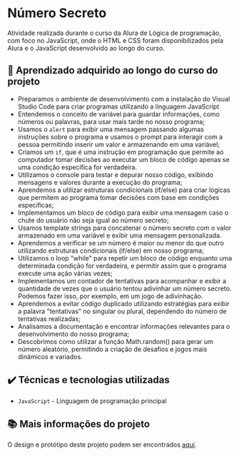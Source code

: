 # Número Secreto

Atividade realizada durante o curso da Alura de Lógica de programação, com foco no JavaScript, onde o HTML e CSS foram disponibilizados pela Alura e o JavaScript desenvolvido ao longo do curso.

## 🔨 Aprendizado adquirido ao longo do curso do projeto

- Preparamos o ambiente de desenvolvimento com a instalação do Visual Studio Code para criar programas utilizando a linguagem JavaScript
- Entendemos o conceito de variável para guardar informações, como números ou palavras, para usar mais tarde no nosso programa;
- Usamos o `alert` para exibir uma mensagem passando algumas instruções sobre o programa e usamos o prompt para interagir com a pessoa permitindo inserir um valor e armazenando em uma variável;
- Criamos um `if`, que é uma instrução em programação que permite ao computador tomar decisões ao executar um bloco de código apenas se uma condição específica for verdadeira.
- Utilizamos o console para testar e depurar nosso código, exibindo mensagens e valores durante a execução do programa;
- Aprendemos a utilizar estruturas condicionais (if/else) para criar lógicas que permitem ao programa tomar decisões com base em condições específicas;
- Implementamos um bloco de código para exibir uma mensagem caso o chute do usuário não seja igual ao número secreto;
- Usamos template strings para concatenar o número secreto com o valor armazenado em uma variável e exibir uma mensagem personalizada.
- Aprendemos a verificar se um número é maior ou menor do que outro utilizando estruturas condicionais (if/else) em nosso programa;
- Utilizamos o loop "while" para repetir um bloco de código enquanto uma determinada condição for verdadeira, e permitir assim que o programa execute uma ação várias vezes;
- Implementamos um contador de tentativas para acompanhar e exibir a quantidade de vezes que o usuário tentou adivinhar um número secreto. Podemos fazer isso, por exemplo, em um jogo de adivinhação.
- Aprendemos a evitar código duplicado utilizando estratégias para exibir a palavra "tentativas" no singular ou plural, dependendo do número de tentativas realizadas;
- Analisamos a documentação e encontrar informações relevantes para o desenvolvimento do nosso programa;
- Descobrimos como utilizar a função Math.random() para gerar um número aleatório, permitindo a criação de desafios e jogos mais dinâmicos e variados.
  
## ✔️ Técnicas e tecnologias utilizadas

- `JavaScript` - Linguagem de programação principal

## 📚 Mais informações do projeto

O design e protótipo deste projeto podem ser encontrados [aqui](https://jogo-do-numero-secreto-omega.vercel.app).

